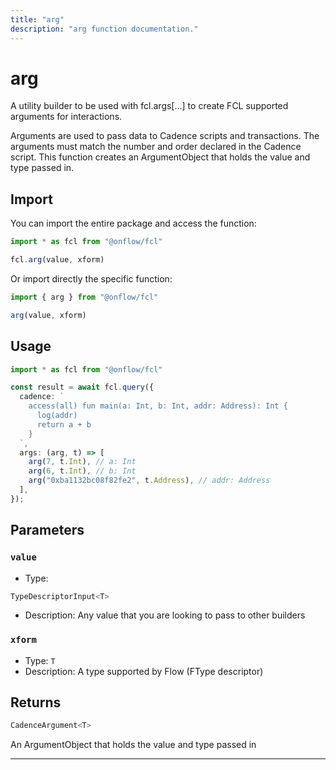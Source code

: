 ```yaml
---
title: "arg"
description: "arg function documentation."
---
```


<!-- THIS DOCUMENT IS AUTO-GENERATED FROM [onflow/fcl/../sdk/src/build/build-arguments.ts](https://github.com/onflow/fcl-js/tree/master/packages/fcl/../sdk/src/build/build-arguments.ts). DO NOT EDIT MANUALLY -->

# arg

A utility builder to be used with fcl.args[...] to create FCL supported arguments for interactions.

Arguments are used to pass data to Cadence scripts and transactions. The arguments must match the number and order declared in the Cadence script.
This function creates an ArgumentObject that holds the value and type passed in.

## Import

You can import the entire package and access the function:

```typescript
import * as fcl from "@onflow/fcl"

fcl.arg(value, xform)
```

Or import directly the specific function:

```typescript
import { arg } from "@onflow/fcl"

arg(value, xform)
```

## Usage

```typescript
import * as fcl from "@onflow/fcl"

const result = await fcl.query({
  cadence: `
    access(all) fun main(a: Int, b: Int, addr: Address): Int {
      log(addr)
      return a + b
    }
  `,
  args: (arg, t) => [
    arg(7, t.Int), // a: Int
    arg(6, t.Int), // b: Int
    arg("0xba1132bc08f82fe2", t.Address), // addr: Address
  ],
});
```

## Parameters

### `value` 


- Type: 
```typescript
TypeDescriptorInput<T>
```
- Description: Any value that you are looking to pass to other builders

### `xform` 


- Type: `T`
- Description: A type supported by Flow (FType descriptor)


## Returns

```typescript
CadenceArgument<T>
```


An ArgumentObject that holds the value and type passed in

---